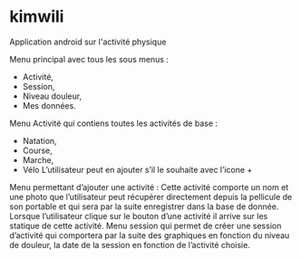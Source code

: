 # kimwili
Application android sur l'activité physique

Menu principal avec tous les sous menus :
-	Activité,
-	Session,
-	Niveau douleur,
-	Mes données.

Menu Activité qui contiens toutes les activités de base :
-	Natation,
-	Course,
-	Marche,
-	Vélo
L’utilisateur peut en ajouter s’il le souhaite avec l’icone +

Menu permettant d’ajouter une activité :
Cette activité comporte un nom et une photo que l’utilisateur peut récupérer directement depuis la pellicule de son portable et qui sera par la suite enregistrer dans la base de donnée.
Lorsque l’utilisateur clique sur le bouton d’une activité il arrive sur les statique de cette activité.
Menu session qui permet de créer une session d’activité qui comportera par la suite des graphiques en fonction du niveau de douleur, la date de la session en fonction de l’activité choisie.
